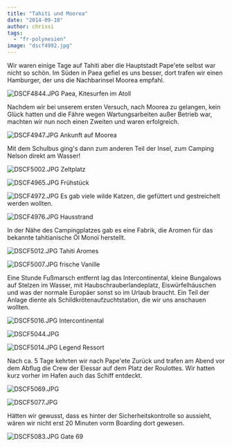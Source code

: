 ```yaml
---
title: "Tahiti und Moorea"
date: "2014-09-18"
author: chrissi
tags: 
  - "fr-polynesien"
image: "dscf4992.jpg"
---
```


Wir waren einige Tage auf Tahiti aber die Hauptstadt Pape'ete selbst war nicht so schön. Im Süden in Paea gefiel es uns besser, dort trafen wir einen Hamburger, der uns die Nachbarinsel Moorea empfahl.

![DSCF4844.JPG](images/dscf4844.jpg) Paea, Kitesurfen im Atoll

Nachdem wir bei unserem ersten Versuch, nach Moorea zu gelangen, kein Glück hatten und die Fähre wegen Wartungsarbeiten außer Betrieb war, machten wir nun noch einen Zweiten und waren erfolgreich.

![DSCF4947.JPG](images/dscf4947.jpg) Ankunft auf Moorea

Mit dem Schulbus ging's dann zum anderen Teil der Insel, zum Camping Nelson direkt am Wasser!

![DSCF5002.JPG](images/dscf5002.jpg) Zeltplatz

![DSCF4965.JPG](images/dscf4965.jpg) Frühstück

![DSCF4972.JPG](images/dscf4972.jpg) Es gab viele wilde Katzen, die gefüttert und gestreichelt werden wollten.

![DSCF4976.JPG](images/dscf4976.jpg) Hausstrand

In der Nähe des Campingplatzes gab es eine Fabrik, die Aromen für das bekannte tahitianische Öl Monoï herstellt.

![DSCF5012.JPG](images/dscf5012.jpg) Tahiti Aromes

![DSCF5007.JPG](images/dscf5007.jpg) frische Vanille

Eine Stunde Fußmarsch entfernt lag das Intercontinental, kleine Bungalows auf Stelzen im Wasser, mit Haubschrauberlandeplatz, Eiswürfelhäuschen und was der normale Europäer sonst so im Urlaub braucht. Ein Teil der Anlage diente als Schildkrötenaufzuchtstation, die wir uns anschauen wollten.

![DSCF5016.JPG](images/dscf5016.jpg) Intercontinental

![DSCF5044.JPG](images/dscf5044.jpg)

![DSCF5014.JPG](images/dscf5014.jpg) Legend Ressort

Nach ca. 5 Tage kehrten wir nach Pape'ete Zurück und trafen am Abend vor dem Abflug die Crew der Elessar auf dem Platz der Roulottes. Wir hatten kurz vorher im Hafen auch das Schiff entdeckt.

![DSCF5069.JPG](images/dscf5069.jpg)

![DSCF5077.JPG](images/dscf5077.jpg)

Hätten wir gewusst, dass es hinter der Sicherheitskontrolle so aussieht, wären wir nicht erst 20 Minuten vorm Boarding dort gewesen.

![DSCF5083.JPG](images/dscf5083.jpg) Gate 69
